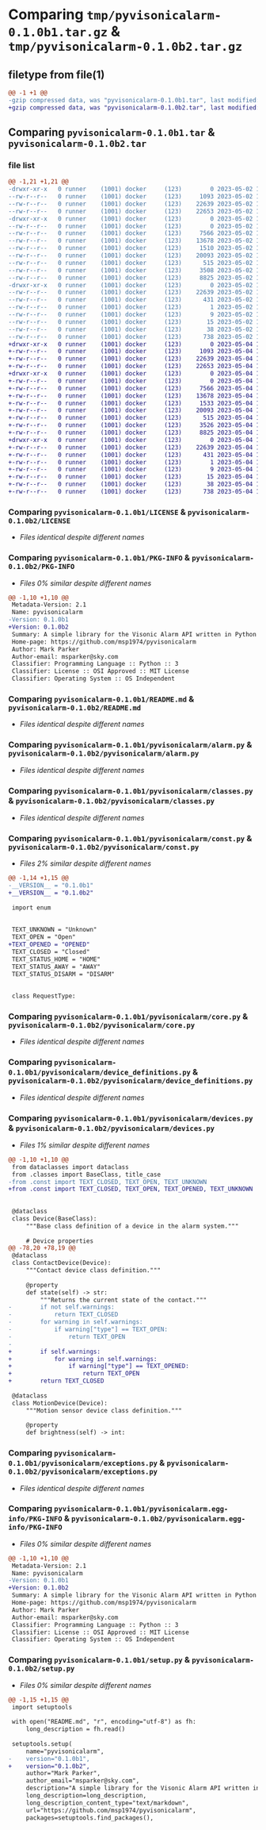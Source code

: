 # Comparing `tmp/pyvisonicalarm-0.1.0b1.tar.gz` & `tmp/pyvisonicalarm-0.1.0b2.tar.gz`

## filetype from file(1)

```diff
@@ -1 +1 @@
-gzip compressed data, was "pyvisonicalarm-0.1.0b1.tar", last modified: Tue May  2 12:55:54 2023, max compression
+gzip compressed data, was "pyvisonicalarm-0.1.0b2.tar", last modified: Thu May  4 15:20:14 2023, max compression
```

## Comparing `pyvisonicalarm-0.1.0b1.tar` & `pyvisonicalarm-0.1.0b2.tar`

### file list

```diff
@@ -1,21 +1,21 @@
-drwxr-xr-x   0 runner    (1001) docker     (123)        0 2023-05-02 12:55:54.682879 pyvisonicalarm-0.1.0b1/
--rw-r--r--   0 runner    (1001) docker     (123)     1093 2023-05-02 12:55:40.000000 pyvisonicalarm-0.1.0b1/LICENSE
--rw-r--r--   0 runner    (1001) docker     (123)    22639 2023-05-02 12:55:54.682879 pyvisonicalarm-0.1.0b1/PKG-INFO
--rw-r--r--   0 runner    (1001) docker     (123)    22653 2023-05-02 12:55:40.000000 pyvisonicalarm-0.1.0b1/README.md
-drwxr-xr-x   0 runner    (1001) docker     (123)        0 2023-05-02 12:55:54.682879 pyvisonicalarm-0.1.0b1/pyvisonicalarm/
--rw-r--r--   0 runner    (1001) docker     (123)        0 2023-05-02 12:55:40.000000 pyvisonicalarm-0.1.0b1/pyvisonicalarm/__init__.py
--rw-r--r--   0 runner    (1001) docker     (123)     7566 2023-05-02 12:55:40.000000 pyvisonicalarm-0.1.0b1/pyvisonicalarm/alarm.py
--rw-r--r--   0 runner    (1001) docker     (123)    13678 2023-05-02 12:55:40.000000 pyvisonicalarm-0.1.0b1/pyvisonicalarm/classes.py
--rw-r--r--   0 runner    (1001) docker     (123)     1510 2023-05-02 12:55:40.000000 pyvisonicalarm-0.1.0b1/pyvisonicalarm/const.py
--rw-r--r--   0 runner    (1001) docker     (123)    20093 2023-05-02 12:55:40.000000 pyvisonicalarm-0.1.0b1/pyvisonicalarm/core.py
--rw-r--r--   0 runner    (1001) docker     (123)      515 2023-05-02 12:55:40.000000 pyvisonicalarm-0.1.0b1/pyvisonicalarm/device_definitions.py
--rw-r--r--   0 runner    (1001) docker     (123)     3508 2023-05-02 12:55:40.000000 pyvisonicalarm-0.1.0b1/pyvisonicalarm/devices.py
--rw-r--r--   0 runner    (1001) docker     (123)     8825 2023-05-02 12:55:40.000000 pyvisonicalarm-0.1.0b1/pyvisonicalarm/exceptions.py
-drwxr-xr-x   0 runner    (1001) docker     (123)        0 2023-05-02 12:55:54.682879 pyvisonicalarm-0.1.0b1/pyvisonicalarm.egg-info/
--rw-r--r--   0 runner    (1001) docker     (123)    22639 2023-05-02 12:55:54.000000 pyvisonicalarm-0.1.0b1/pyvisonicalarm.egg-info/PKG-INFO
--rw-r--r--   0 runner    (1001) docker     (123)      431 2023-05-02 12:55:54.000000 pyvisonicalarm-0.1.0b1/pyvisonicalarm.egg-info/SOURCES.txt
--rw-r--r--   0 runner    (1001) docker     (123)        1 2023-05-02 12:55:54.000000 pyvisonicalarm-0.1.0b1/pyvisonicalarm.egg-info/dependency_links.txt
--rw-r--r--   0 runner    (1001) docker     (123)        9 2023-05-02 12:55:54.000000 pyvisonicalarm-0.1.0b1/pyvisonicalarm.egg-info/requires.txt
--rw-r--r--   0 runner    (1001) docker     (123)       15 2023-05-02 12:55:54.000000 pyvisonicalarm-0.1.0b1/pyvisonicalarm.egg-info/top_level.txt
--rw-r--r--   0 runner    (1001) docker     (123)       38 2023-05-02 12:55:54.682879 pyvisonicalarm-0.1.0b1/setup.cfg
--rw-r--r--   0 runner    (1001) docker     (123)      738 2023-05-02 12:55:40.000000 pyvisonicalarm-0.1.0b1/setup.py
+drwxr-xr-x   0 runner    (1001) docker     (123)        0 2023-05-04 15:20:14.760583 pyvisonicalarm-0.1.0b2/
+-rw-r--r--   0 runner    (1001) docker     (123)     1093 2023-05-04 15:20:01.000000 pyvisonicalarm-0.1.0b2/LICENSE
+-rw-r--r--   0 runner    (1001) docker     (123)    22639 2023-05-04 15:20:14.756583 pyvisonicalarm-0.1.0b2/PKG-INFO
+-rw-r--r--   0 runner    (1001) docker     (123)    22653 2023-05-04 15:20:01.000000 pyvisonicalarm-0.1.0b2/README.md
+drwxr-xr-x   0 runner    (1001) docker     (123)        0 2023-05-04 15:20:14.756583 pyvisonicalarm-0.1.0b2/pyvisonicalarm/
+-rw-r--r--   0 runner    (1001) docker     (123)        0 2023-05-04 15:20:01.000000 pyvisonicalarm-0.1.0b2/pyvisonicalarm/__init__.py
+-rw-r--r--   0 runner    (1001) docker     (123)     7566 2023-05-04 15:20:01.000000 pyvisonicalarm-0.1.0b2/pyvisonicalarm/alarm.py
+-rw-r--r--   0 runner    (1001) docker     (123)    13678 2023-05-04 15:20:01.000000 pyvisonicalarm-0.1.0b2/pyvisonicalarm/classes.py
+-rw-r--r--   0 runner    (1001) docker     (123)     1533 2023-05-04 15:20:01.000000 pyvisonicalarm-0.1.0b2/pyvisonicalarm/const.py
+-rw-r--r--   0 runner    (1001) docker     (123)    20093 2023-05-04 15:20:01.000000 pyvisonicalarm-0.1.0b2/pyvisonicalarm/core.py
+-rw-r--r--   0 runner    (1001) docker     (123)      515 2023-05-04 15:20:01.000000 pyvisonicalarm-0.1.0b2/pyvisonicalarm/device_definitions.py
+-rw-r--r--   0 runner    (1001) docker     (123)     3526 2023-05-04 15:20:01.000000 pyvisonicalarm-0.1.0b2/pyvisonicalarm/devices.py
+-rw-r--r--   0 runner    (1001) docker     (123)     8825 2023-05-04 15:20:01.000000 pyvisonicalarm-0.1.0b2/pyvisonicalarm/exceptions.py
+drwxr-xr-x   0 runner    (1001) docker     (123)        0 2023-05-04 15:20:14.756583 pyvisonicalarm-0.1.0b2/pyvisonicalarm.egg-info/
+-rw-r--r--   0 runner    (1001) docker     (123)    22639 2023-05-04 15:20:14.000000 pyvisonicalarm-0.1.0b2/pyvisonicalarm.egg-info/PKG-INFO
+-rw-r--r--   0 runner    (1001) docker     (123)      431 2023-05-04 15:20:14.000000 pyvisonicalarm-0.1.0b2/pyvisonicalarm.egg-info/SOURCES.txt
+-rw-r--r--   0 runner    (1001) docker     (123)        1 2023-05-04 15:20:14.000000 pyvisonicalarm-0.1.0b2/pyvisonicalarm.egg-info/dependency_links.txt
+-rw-r--r--   0 runner    (1001) docker     (123)        9 2023-05-04 15:20:14.000000 pyvisonicalarm-0.1.0b2/pyvisonicalarm.egg-info/requires.txt
+-rw-r--r--   0 runner    (1001) docker     (123)       15 2023-05-04 15:20:14.000000 pyvisonicalarm-0.1.0b2/pyvisonicalarm.egg-info/top_level.txt
+-rw-r--r--   0 runner    (1001) docker     (123)       38 2023-05-04 15:20:14.760583 pyvisonicalarm-0.1.0b2/setup.cfg
+-rw-r--r--   0 runner    (1001) docker     (123)      738 2023-05-04 15:20:01.000000 pyvisonicalarm-0.1.0b2/setup.py
```

### Comparing `pyvisonicalarm-0.1.0b1/LICENSE` & `pyvisonicalarm-0.1.0b2/LICENSE`

 * *Files identical despite different names*

### Comparing `pyvisonicalarm-0.1.0b1/PKG-INFO` & `pyvisonicalarm-0.1.0b2/PKG-INFO`

 * *Files 0% similar despite different names*

```diff
@@ -1,10 +1,10 @@
 Metadata-Version: 2.1
 Name: pyvisonicalarm
-Version: 0.1.0b1
+Version: 0.1.0b2
 Summary: A simple library for the Visonic Alarm API written in Python 3
 Home-page: https://github.com/msp1974/pyvisonicalarm
 Author: Mark Parker
 Author-email: msparker@sky.com
 Classifier: Programming Language :: Python :: 3
 Classifier: License :: OSI Approved :: MIT License
 Classifier: Operating System :: OS Independent
```

### Comparing `pyvisonicalarm-0.1.0b1/README.md` & `pyvisonicalarm-0.1.0b2/README.md`

 * *Files identical despite different names*

### Comparing `pyvisonicalarm-0.1.0b1/pyvisonicalarm/alarm.py` & `pyvisonicalarm-0.1.0b2/pyvisonicalarm/alarm.py`

 * *Files identical despite different names*

### Comparing `pyvisonicalarm-0.1.0b1/pyvisonicalarm/classes.py` & `pyvisonicalarm-0.1.0b2/pyvisonicalarm/classes.py`

 * *Files identical despite different names*

### Comparing `pyvisonicalarm-0.1.0b1/pyvisonicalarm/const.py` & `pyvisonicalarm-0.1.0b2/pyvisonicalarm/const.py`

 * *Files 2% similar despite different names*

```diff
@@ -1,14 +1,15 @@
-__VERSION__ = "0.1.0b1"
+__VERSION__ = "0.1.0b2"
 
 import enum
 
 
 TEXT_UNKNOWN = "Unknown"
 TEXT_OPEN = "Open"
+TEXT_OPENED = "OPENED"
 TEXT_CLOSED = "Closed"
 TEXT_STATUS_HOME = "HOME"
 TEXT_STATUS_AWAY = "AWAY"
 TEXT_STATUS_DISARM = "DISARM"
 
 
 class RequestType:
```

### Comparing `pyvisonicalarm-0.1.0b1/pyvisonicalarm/core.py` & `pyvisonicalarm-0.1.0b2/pyvisonicalarm/core.py`

 * *Files identical despite different names*

### Comparing `pyvisonicalarm-0.1.0b1/pyvisonicalarm/device_definitions.py` & `pyvisonicalarm-0.1.0b2/pyvisonicalarm/device_definitions.py`

 * *Files identical despite different names*

### Comparing `pyvisonicalarm-0.1.0b1/pyvisonicalarm/devices.py` & `pyvisonicalarm-0.1.0b2/pyvisonicalarm/devices.py`

 * *Files 1% similar despite different names*

```diff
@@ -1,10 +1,10 @@
 from dataclasses import dataclass
 from .classes import BaseClass, title_case
-from .const import TEXT_CLOSED, TEXT_OPEN, TEXT_UNKNOWN
+from .const import TEXT_CLOSED, TEXT_OPEN, TEXT_OPENED, TEXT_UNKNOWN
 
 
 @dataclass
 class Device(BaseClass):
     """Base class definition of a device in the alarm system."""
 
     # Device properties
@@ -78,20 +78,19 @@
 @dataclass
 class ContactDevice(Device):
     """Contact device class definition."""
 
     @property
     def state(self) -> str:
         """Returns the current state of the contact."""
-        if not self.warnings:
-            return TEXT_CLOSED
-        for warning in self.warnings:
-            if warning["type"] == TEXT_OPEN:
-                return TEXT_OPEN
-
+        if self.warnings:
+            for warning in self.warnings:
+                if warning["type"] == TEXT_OPENED:
+                    return TEXT_OPEN
+        return TEXT_CLOSED
 
 @dataclass
 class MotionDevice(Device):
     """Motion sensor device class definition."""
 
     @property
     def brightness(self) -> int:
```

### Comparing `pyvisonicalarm-0.1.0b1/pyvisonicalarm/exceptions.py` & `pyvisonicalarm-0.1.0b2/pyvisonicalarm/exceptions.py`

 * *Files identical despite different names*

### Comparing `pyvisonicalarm-0.1.0b1/pyvisonicalarm.egg-info/PKG-INFO` & `pyvisonicalarm-0.1.0b2/pyvisonicalarm.egg-info/PKG-INFO`

 * *Files 0% similar despite different names*

```diff
@@ -1,10 +1,10 @@
 Metadata-Version: 2.1
 Name: pyvisonicalarm
-Version: 0.1.0b1
+Version: 0.1.0b2
 Summary: A simple library for the Visonic Alarm API written in Python 3
 Home-page: https://github.com/msp1974/pyvisonicalarm
 Author: Mark Parker
 Author-email: msparker@sky.com
 Classifier: Programming Language :: Python :: 3
 Classifier: License :: OSI Approved :: MIT License
 Classifier: Operating System :: OS Independent
```

### Comparing `pyvisonicalarm-0.1.0b1/setup.py` & `pyvisonicalarm-0.1.0b2/setup.py`

 * *Files 0% similar despite different names*

```diff
@@ -1,15 +1,15 @@
 import setuptools
 
 with open("README.md", "r", encoding="utf-8") as fh:
     long_description = fh.read()
 
 setuptools.setup(
     name="pyvisonicalarm",
-    version="0.1.0b1",
+    version="0.1.0b2",
     author="Mark Parker",
     author_email="msparker@sky.com",
     description="A simple library for the Visonic Alarm API written in Python 3",
     long_description=long_description,
     long_description_content_type="text/markdown",
     url="https://github.com/msp1974/pyvisonicalarm",
     packages=setuptools.find_packages(),
```

